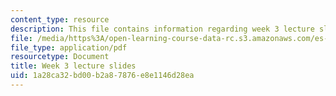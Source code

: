 ```yaml
---
content_type: resource
description: This file contains information regarding week 3 lecture slides.
file: /media/https%3A/open-learning-course-data-rc.s3.amazonaws.com/es-s10-drugs-and-the-brain-spring-2013/1a28ca32bd00b2a87876e8e1146d28ea_MITES_S10S13_Week3.pdf
file_type: application/pdf
resourcetype: Document
title: Week 3 lecture slides
uid: 1a28ca32-bd00-b2a8-7876-e8e1146d28ea
---
```


